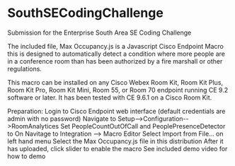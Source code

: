 # SouthSECodingChallenge
Submission for the Enterprise South Area SE Coding Challenge

The included file, Max Occupancy.js is a Javascript Cisco Endpoint Macro this is designed to automatically detect a condition where more people are in a conference room than has been authorized by a fire marshall or other regulations.

This macro can be installed on any Cisco Webex Room Kit, Room Kit Plus, Room Kit Pro, Room Kit Mini, Room 55, or Room 70 endpoint running CE 9.2 software or later.  It has been tested with CE 9.6.1 on a Cisco Room Kit.

Preparation:
Login to Cisco Endpoint web interface (default credentials are admin with no password)
Navigate to Setup-->Configuration-->RoomAnalytices
Set PeopleCountOutOfCall and PeoplePresenceDetector to On
Navitage to Integration --> Macro Editor
Select Import from File... on left hand menu
Select the Max Occupancy.js file in this distribution
After it has uploaded, click slider to enable the macro
See included demo video for how to demo
